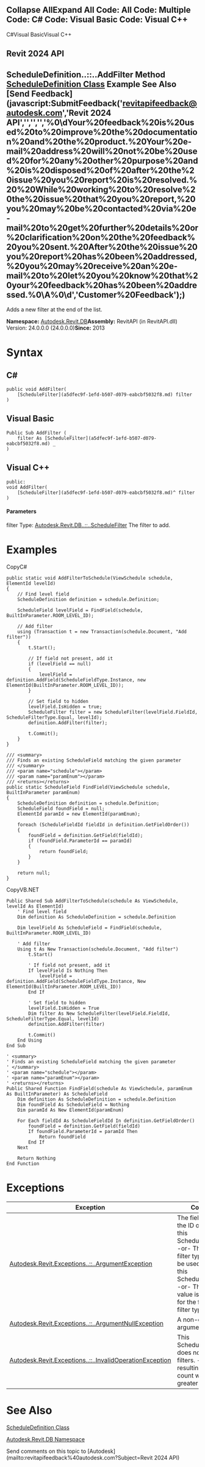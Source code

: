 ﻿

Collapse AllExpand All Code: All Code: Multiple Code: C# Code: Visual Basic Code: Visual C++   
---  
  
C#Visual BasicVisual C++

Revit 2024 API  
---  
ScheduleDefinition..::..AddFilter Method   
[ScheduleDefinition Class](420696e3-f3ec-1a1d-1205-36a8119d81e5.md) Example See Also [Send Feedback](javascript:SubmitFeedback\('revitapifeedback@autodesk.com','Revit 2024 API','','','','%0\\dYour%20feedback%20is%20used%20to%20improve%20the%20documentation%20and%20the%20product.%20Your%20e-mail%20address%20will%20not%20be%20used%20for%20any%20other%20purpose%20and%20is%20disposed%20of%20after%20the%20issue%20you%20report%20is%20resolved.%20%20While%20working%20to%20resolve%20the%20issue%20that%20you%20report,%20you%20may%20be%20contacted%20via%20e-mail%20to%20get%20further%20details%20or%20clarification%20on%20the%20feedback%20you%20sent.%20After%20the%20issue%20you%20report%20has%20been%20addressed,%20you%20may%20receive%20an%20e-mail%20to%20let%20you%20know%20that%20your%20feedback%20has%20been%20addressed.%0\\A%0\\d','Customer%20Feedback'\);)  
---  
  
Adds a new filter at the end of the list. 

**Namespace:** [Autodesk.Revit.DB](87546ba7-461b-c646-cbb1-2cb8f5bff8b2.md)**Assembly:** RevitAPI (in RevitAPI.dll) Version: 24.0.0.0 (24.0.0.0)**Since:** 2013 

# Syntax

C#  
---  
      
    
    public void AddFilter(
    	[ScheduleFilter](a5dfec9f-1efd-b507-d079-eabcbf5032f8.md) filter
    )  
  
Visual Basic  
---  
      
    
    Public Sub AddFilter ( _
    	filter As [ScheduleFilter](a5dfec9f-1efd-b507-d079-eabcbf5032f8.md) _
    )  
  
Visual C++  
---  
      
    
    public:
    void AddFilter(
    	[ScheduleFilter](a5dfec9f-1efd-b507-d079-eabcbf5032f8.md)^ filter
    )  
  
#### Parameters

filter
    Type: [Autodesk.Revit.DB..::..ScheduleFilter](a5dfec9f-1efd-b507-d079-eabcbf5032f8.md) The filter to add. 

# Examples

CopyC#
    
    
    public static void AddFilterToSchedule(ViewSchedule schedule, ElementId levelId)
    {
        // Find level field
        ScheduleDefinition definition = schedule.Definition;
    
        ScheduleField levelField = FindField(schedule, BuiltInParameter.ROOM_LEVEL_ID);
    
        // Add filter
        using (Transaction t = new Transaction(schedule.Document, "Add filter"))
        {
            t.Start();
    
            // If field not present, add it
            if (levelField == null)
            {
                levelField = definition.AddField(ScheduleFieldType.Instance, new ElementId(BuiltInParameter.ROOM_LEVEL_ID));
            }
    
            // Set field to hidden
            levelField.IsHidden = true;
            ScheduleFilter filter = new ScheduleFilter(levelField.FieldId, ScheduleFilterType.Equal, levelId);
            definition.AddFilter(filter);
    
            t.Commit();
        }
    }
    
    /// <summary>
    /// Finds an existing ScheduleField matching the given parameter
    /// </summary>
    /// <param name="schedule"></param>
    /// <param name="paramEnum"></param>
    /// <returns></returns>
    public static ScheduleField FindField(ViewSchedule schedule, BuiltInParameter paramEnum)
    {
        ScheduleDefinition definition = schedule.Definition;
        ScheduleField foundField = null;
        ElementId paramId = new ElementId(paramEnum);
    
        foreach (ScheduleFieldId fieldId in definition.GetFieldOrder())
        {
            foundField = definition.GetField(fieldId);
            if (foundField.ParameterId == paramId)
            {
                return foundField;
            }
        }
    
        return null;
    }

CopyVB.NET
    
    
    Public Shared Sub AddFilterToSchedule(schedule As ViewSchedule, levelId As ElementId)
        ' Find level field
        Dim definition As ScheduleDefinition = schedule.Definition
    
        Dim levelField As ScheduleField = FindField(schedule, BuiltInParameter.ROOM_LEVEL_ID)
    
        ' Add filter
        Using t As New Transaction(schedule.Document, "Add filter")
            t.Start()
    
            ' If field not present, add it
            If levelField Is Nothing Then
                levelField = definition.AddField(ScheduleFieldType.Instance, New ElementId(BuiltInParameter.ROOM_LEVEL_ID))
            End If
    
            ' Set field to hidden
            levelField.IsHidden = True
            Dim filter As New ScheduleFilter(levelField.FieldId, ScheduleFilterType.Equal, levelId)
            definition.AddFilter(filter)
    
            t.Commit()
        End Using
    End Sub
    
    ' <summary>
    ' Finds an existing ScheduleField matching the given parameter
    ' </summary>
    ' <param name="schedule"></param>
    ' <param name="paramEnum"></param>
    ' <returns></returns>
    Public Shared Function FindField(schedule As ViewSchedule, paramEnum As BuiltInParameter) As ScheduleField
        Dim definition As ScheduleDefinition = schedule.Definition
        Dim foundField As ScheduleField = Nothing
        Dim paramId As New ElementId(paramEnum)
    
        For Each fieldId As ScheduleFieldId In definition.GetFieldOrder()
            foundField = definition.GetField(fieldId)
            If foundField.ParameterId = paramId Then
                Return foundField
            End If
        Next
    
        Return Nothing
    End Function

# Exceptions

| Exception | Condition |
| --- | --- |
| [Autodesk.Revit.Exceptions..::..ArgumentException](2e6e4206-97a8-dd4b-df5d-4269f4bb6088.md) | The field ID is not the ID of a field in this ScheduleDefinition. -or- The field and filter type cannot be used to filter this ScheduleDefinition. -or- The filter value is not valid for the field and filter type. |
| [Autodesk.Revit.Exceptions..::..ArgumentNullException](631e1424-60f4-929b-4e52-dda9dcd26316.md) | A non-optional argument was null |
| [Autodesk.Revit.Exceptions..::..InvalidOperationException](9e715f03-3884-e539-4dd6-8d7545733adc.md) | This ScheduleDefinition does not support filters. -or- The resulting filter count would be greater than 8. |
  
# See Also

[ScheduleDefinition Class](420696e3-f3ec-1a1d-1205-36a8119d81e5.md)

[Autodesk.Revit.DB Namespace](87546ba7-461b-c646-cbb1-2cb8f5bff8b2.md)

Send comments on this topic to [Autodesk](mailto:revitapifeedback%40autodesk.com?Subject=Revit 2024 API)